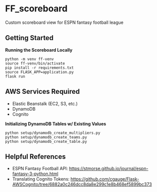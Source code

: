 # FF_scoreboard
Custom scoreboard view for ESPN fantasy football league

## Getting Started
**Running the Scoreboard Locally**
```
python -m venv ff-venv
source ff-venv/bin/activate
pip install -r requirements.txt
source FLASK_APP=application.py
flask run
```

## AWS Services Required
- Elastic Beanstalk (EC2, S3, etc.)
- DynamoDB
- Cognito

**Initializing DynamoDB Tables w/ Existing Values**
```
python setup/dynamodb_create_multipliers.py
python setup/dynamodb_create_teams.py
python setup/dynamodb_create_table.py
```

## Helpful References
- ESPN Fantasy Football API: https://stmorse.github.io/journal/espn-fantasy-3-python.html
- Translating Cognito Tokens: https://github.com/cgauge/Flask-AWSCognito/tree/6882a0c246dcc8da8e299c1e8b468ef5899bc373
